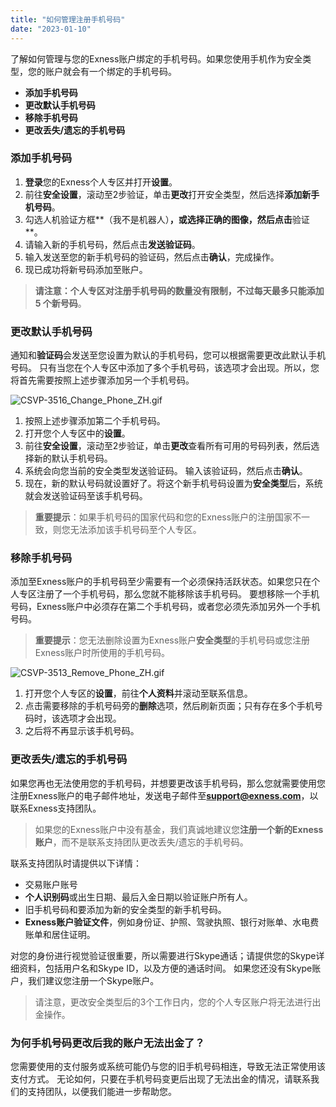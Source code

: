 ```yaml
---
title: "如何管理注册手机号码"
date: "2023-01-10"
---
```


了解如何管理与您的Exness账户绑定的手机号码。如果您使用手机作为安全类型，您的账户就会有一个绑定的手机号码。

- **添加手机号码** 
- **更改默认手机号码**
- **移除手机号码** 
- **更改丢失/遗忘的手机号码**

### 添加手机号码

1. **登录**您的Exness个人专区并打开**设置**。
2. 前往**安全设置**，滚动至2步验证，单击**更改**打开安全类型，然后选择**添加新手机号码**。
3. 勾选人机验证方框**（我不是机器人）**，或选择正确的图像，然后点击**验证**。
4. 请输入新的手机号码，然后点击**发送验证码**。
5. 输入发送至您的新手机号码的验证码，然后点击**确认**，完成操作。
6. 现已成功将新号码添加至账户。

> **请注意：**个人专区对注册手机号码的数量没有限制，不过**每天最多只能添加 5 个新号码**。

### 更改默认手机号码

通知和**验证码**会发送至您设置为默认的手机号码，您可以根据需要更改此默认手机号码。 只有当您在个人专区中添加了多个手机号码，该选项才会出现。所以，您将首先需要按照上述步骤添加另一个手机号码。

![CSVP-3516_Change_Phone_ZH.gif](https://get.exness.help/hc/article_attachments/7216434495762/CSVP-3516_Change_Phone_ZH.gif)

1. 按照上述步骤添加第二个手机号码。
2. 打开您个人专区中的**设置**。
3. 前往**安全设置**，滚动至2步验证，单击**更改**查看所有可用的号码列表，然后选择新的默认手机号码。
4. 系统会向您当前的安全类型发送验证码。 输入该验证码，然后点击**确认**。
5. 现在，新的默认号码就设置好了。将这个新手机号码设置为**安全类型**后，系统就会发送验证码至该手机号码。

> **重要提示**：如果手机号码的国家代码和您的Exness账户的注册国家不一致，则您无法添加该手机号码至个人专区。

### 移除手机号码

添加至Exness账户的手机号码至少需要有一个必须保持活跃状态。如果您只在个人专区注册了一个手机号码，那么您就不能移除该手机号码。 要想移除一个手机号码，Exness账户中必须存在第二个手机号码，或者您必须先添加另外一个手机号码。

> **重要提示**：您无法删除设置为Exness账户**安全类型**的手机号码或您注册Exness账户时所使用的手机号码。

![CSVP-3513_Remove_Phone_ZH.gif](https://get.exness.help/hc/article_attachments/7216791374738/CSVP-3513_Remove_Phone_ZH.gif)

1. 打开您个人专区的**设置**，前往**个人资料**并滚动至联系信息。
2. 点击需要移除的手机号码旁的**删除**选项，然后刷新页面；只有存在多个手机号码时，该选项才会出现。
3. 之后将不再显示该手机号码。

### 更改丢失/遗忘的手机号码

如果您再也无法使用您的手机号码，并想要更改该手机号码，那么您就需要使用您注册Exness账户的电子邮件地址，发送电子邮件至**support@exness.com**，以联系Exness支持团队。

> 如果您的Exness账户中没有基金，我们真诚地建议您**注册一个新的Exness账户**，而不是联系支持团队更改丢失/遗忘的手机号码。

联系支持团队时请提供以下详情：

- 交易账户账号
- **个人识别码**或出生日期、最后入金日期以验证账户所有人。
- 旧手机号码和要添加为新的安全类型的新手机号码。
- **Exness账户验证文件**，例如身份证、护照、驾驶执照、银行对账单、水电费账单和居住证明。

对您的身份进行视觉验证很重要，所以需要进行Skype通话；请提供您的Skype详细资料，包括用户名和Skype ID，以及方便的通话时间。 如果您还没有Skype账户，我们建议您注册一个Skype账户。

> 请注意，更改安全类型后的3个工作日内，您的个人专区账户将无法进行出金操作。

### 为何手机号码更改后我的账户无法出金了？

您需要使用的支付服务或系统可能仍与您的旧手机号码相连，导致无法正常使用该支付方式。 无论如何，只要在手机号码变更后出现了无法出金的情况，请联系我们的支持团队，以便我们能进一步帮助您。

